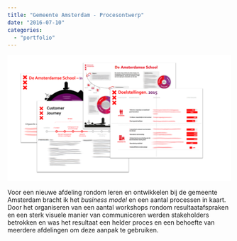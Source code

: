 ```yaml
---
title: "Gemeente Amsterdam - Procesontwerp"
date: "2016-07-10"
categories: 
  - "portfolio"
---
```


[![2015 Gemeente Amsterdam](images/2015-Gemeente-Amsterdam-1024x576.png)](http://www.dumkydewilde.nl/wp-content/uploads/2016/07/2015-Gemeente-Amsterdam.png)

Voor een nieuwe afdeling rondom leren en ontwikkelen bij de gemeente Amsterdam bracht ik het _business model_ en een aantal processen in kaart. Door het organiseren van een aantal workshops rondom resultaatafspraken en een sterk visuele manier van communiceren werden stakeholders betrokken en was het resultaat een helder proces en een behoefte van meerdere afdelingen om deze aanpak te gebruiken.
